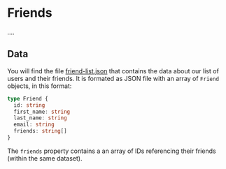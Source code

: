 # Friends

....

## Data

You will find the file [friend-list.json](friend-list.json) that contains the data about our list of users and their friends. It is formated as JSON file with an array of `Friend` objects, in this format:

```typescript
type Friend {
  id: string
  first_name: string
  last_name: string
  email: string
  friends: string[]
}
```

The `friends` property contains a an array of IDs referencing their friends (within the same dataset).

